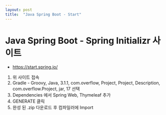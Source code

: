```yaml
---
layout: post
title:  "Java Spring Boot - Start"
---
```


# Java Spring Boot - Spring Initializr 사이트

- https://start.spring.io/

1. 위 사이트 접속
2. Gradle - Groovy, Java, 3.1.1, com.overflow, Project, Project, Description, com.overflow.Project, jar, 17 선택
3. Dependencies 에서 Spring Web, Thymeleaf 추가
4. GENERATE 클릭
5. 완성 된 .zip 다운로드 후 컴파일러에 Import
